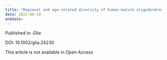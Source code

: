 ```yaml
---
title: "Regional and age-related diversity of human mature oligodendrocytes."
date: 2022-06-24
enddate:
---
```


Published in: *Glia*

DOI: 10.1002/glia.24230

This article is not available in Open Access


